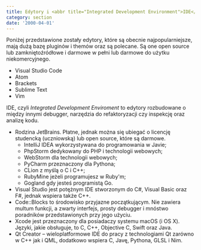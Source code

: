 ```yaml
---
title: Edytory i <abbr title="Integrated Development Environment">IDE</abbr>
category: section
date: '2000-04-01'
---
```


Poniżej przedstawione zostały edytory, które są obecnie najpopularniejsze, mają dużą bazę pluginów i themów oraz są polecane. Są one open source lub zamkniętoźródłowe i darmowe w pełni lub darmowe do użytku niekomercyjnego.

- Visual Studio Code
- Atom
- Brackets
- Sublime Text
- Vim

IDE, czyli *Integrated Development Enviroment* to edytory rozbudowane o między innymi debugger, narzędzia do refaktoryzacji czy inspekcję oraz analizę kodu.

- Rodzina JetBrains. Płatne, jednak można się ubiegać o licencję studencką (uczniowską) lub open source, które są darmowe.
    - IntelliJ IDEA wykorzystywana do programowania w Javie;
    - PhpStorm dedykowany do PHP i technologii webowych;
    - WebStorm dla technologii webowych;
    - PyCharm przeznaczony dla Pythona;
    - CLion z myślą o C i C++;
    - RubyMine jeżeli programujesz w Ruby'm;
    - Gogland gdy jesteś programistą Go.
- Visual Studio jest potężnym IDE stworzonym do C#, Visual Basic oraz F#, jednak wspiera także C++.
- Code::Blocks to środowisko przyjazne początkującym. Nie zawiera multum funkcji, a zwarty interfejs, prosty debugger i mnóstwo poradników przedstawionych przy jego użyciu.
- Xcode jest przeznaczony dla posiadaczy systemu macOS (i OS X). Języki, jakie obsługuje, to C, C++, Objective C, Swift oraz Java.
- Qt Creator – wieloplatformowe IDE do pracy z technologiami Qt zarówno w C++ jak i QML, dodatkowo wspiera C, Javę, Pythona, GLSL i Nim.
